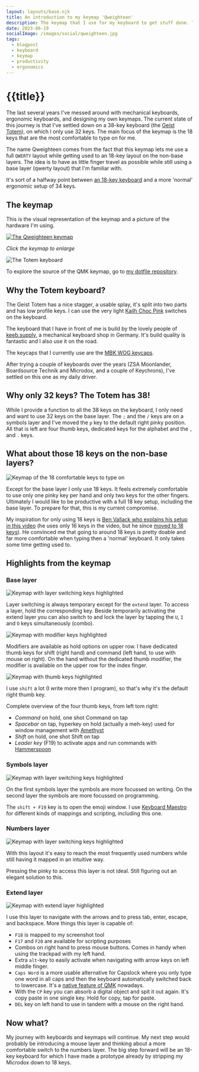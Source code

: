 ```yaml
---
layout: layouts/base.njk
title: An introduction to my keymap 'Qweighteen'
description: The keymap that I use for my keyboard to get stuff done. The halfway point between 34 and 18 keys.
date: 2023-06-19
socialImage: /images/social/qweighteen.jpg
tags:
  - blogpost
  - keyboard
  - keymap
  - productivity
  - ergonomics
---
```


# {{title}}

The last several years I've messed around with mechanical keyboards, ergonomic keyboards, and designing my own keymaps. The current state of this journey is that I've settled down on a 38-key keyboard (the [Geist Totem](https://github.com/GEIGEIGEIST/TOTEM)), on which I only use 32 keys. The main focus of the keymap is the 18 keys that are the most comfortable to type on for me.

The name Qweighteen comes from the fact that this keymap lets me use a full `QWERTY` layout while getting used to an 18-key layout on the non-base layers. The idea is to have as little finger travel as possible while still using a base layer (qwerty layout) that I'm familiar with.

It's sort of a halfway point between [an 18-key keyboard](https://github.com/benvallack/zmk-config-piano) and a more 'normal' ergonomic setup of 34 keys.

## The keymap

This is the visual representation of the keymap and a picture of the hardware I'm using.

[![The Qweighteen keymap](/images/keymap/keymap-qweighteen.png)](/images/keymap/keymap-qweighteen.png)

*Click the keymap to enlarge*

![The Totem keyboard](/images/keymap/totem.jpg)

To explore the source of the QMK keymap, go to [my dotfile repository](https://github.com/reinier/dotfiles/tree/main/totem).

## Why the Totem keyboard?

The Geist Totem has a nice stagger, a usable splay, it's split into two parts and has low profile keys. I can use the very light [Kailh Choc Pink](https://splitkb.com/products/kailh-low-profile-choc-switches) switches on the keyboard.

The keyboard that I have in front of me is build by the lovely people of [keeb.supply](https://keeb.supply/), a mechanical keyboard shop in Germany. It's build quality is fantastic and I also use it on the road.

The keycaps that I currently use are the [MBK WOG keycaps](https://keeb.supply/products/mbk-wog-keycaps).

After trying a couple of keyboards over the years (ZSA Moonlander, Boardsource Technik and Microdox, and a couple of Keychrons), I've settled on this one as my daily driver.

## Why only 32 keys? The Totem has 38!

While I provide a function to all the 38 keys on the keyboard, I only need and want to use 32 keys on the base layer. The `;` and the `/` keys are on a symbols layer and I've moved the `p` key to the default right pinky position. All that is left are four thumb keys, dedicated keys for the alphabet and the `,` and `.` keys.

## What about those 18 keys on the non-base layers?

![Keymap of the 18 comfortable keys to type on](/images/keymap/18-keys.jpg)

Except for the base layer I only use 18 keys. It feels extremely comfortable to use only one pinky key per hand and only two keys for the other fingers. Ultimately I would like to be productive with a full 18 key setup, including the base layer. To prepare for that, this is my current compromise.

My inspiration for only using 18 keys is [Ben Vallack who explains his setup in this video](https://www.youtube.com/watch?v=5RN_4PQ0j1A&t=8s) (he uses only 16 keys in the video, but he since [moved to 18 keys](https://www.youtube.com/watch?v=NAUxTR4vGys)). He convinced me that going to around 18 keys is pretty doable and far more comfortable when typing then a 'normal' keyboard. It only takes some time getting used to.

## Highlights from the keymap

### Base layer

![Keymap with layer switching keys highlighted](/images/keymap/base-layer-switching.jpg)

Layer switching is always temporary except for the `extend` layer. To access a layer, hold the corresponding key. Beside temporarily activating the extend layer you can also switch to and lock the layer by tapping the `U`, `I` and `O` keys simultaneously (combo).

![Keymap with modifier keys highlighted](/images/keymap/base-modifiers.jpg)

Modifiers are available as hold options on upper row. I have dedicated thumb keys for shift (right hand) and command (left hand, to use with mouse on right). On the hand without the dedicated thumb modifier, the modifier is available on the upper row for the index finger.

![Keymap with thumb keys highlighted](/images/keymap/base-thumbkeys.jpg)

I use `shift` a lot (I write more then I program), so that's why it's the default right thumb key.

Complete overview of the four thumb keys, from left tom right:

- *Command* on hold, one shot Command on tap
- *Spacebar* on tap, hyperkey on hold (actually a meh-key) used for window management with [Amethyst](https://ianyh.com/amethyst/)
- *Shift* on hold, one shot Shift on tap
- *Leader key* (F19) to activate apps and run commands with [Hammerspoon](http://www.hammerspoon.org/)

### Symbols layer

![Keymap with layer switching keys highlighted](/images/keymap/symbols-emoji.jpg)

On the first symbols layer the symbols are more focussed on writing. On the second layer the symbols are more focussed on programming.

The `shift + F19` key is to open the emoji window. I use [Keyboard Maestro](https://www.keyboardmaestro.com/main/) for different kinds of mappings and scripting, including this one.

### Numbers layer

![Keymap with layer switching keys highlighted](/images/keymap/numbers.jpg)

With this layout it's easy to reach the most frequently used numbers while still having it mapped in an intuitive way.

Pressing the pinky to access this layer is not ideal. Still figuring out an elegant solution to this.

### Extend layer

![Keymap with extend layer highlighted](/images/keymap/extend.jpg)

I use this layer to navigate with the arrows and to press tab, enter, escape, and backspace. More things this layer is capable of:

- `F18` is mapped to my screenshot tool
- `F17` and `F20` are available for scripting purposes
- Combos on right hand to press mouse buttons. Comes in handy when using the trackpad with my left hand.
- Extra `alt`-key to easily activate when navigating with arrow keys on left middle finger.
- `Caps Word` is a more usable alternative for Capslock where you only type one word in all caps and then the keyboard automatically switched back to lowercase. It's a [native feature of QMK](https://github.com/qmk/qmk_firmware/blob/master/docs/feature_caps_word.md) nowadays.
- With the `CP` key you can absorb a digital object and spit it out again. It's copy paste in one single key. Hold for copy, tap for paste.
- `DEL` key on left hand to use in tandem with a mouse on the right hand.

## Now what?

My journey with keyboards and keymaps will continue. My next step would probably be introducing a mouse layer and thinking about a more comfortable switch to the numbers layer. The big step forward will be an 18-key keyboard for which I have made a prototype already by stripping my Microdox down to 18 keys. 


